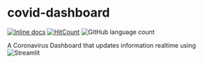 # covid-dashboard

[![Inline docs](http://inch-ci.org/github/Sayar1106/covid-dashboard.svg?branch=master)](http://inch-ci.org/github/Sayar1106/covid-dashboard)
[![HitCount](http://hits.dwyl.com/Sayar1106/covid-dashboard.svg)](http://hits.dwyl.com/Sayar1106/covid-dashboard)
![GitHub language count](https://img.shields.io/github/languages/count/Sayar1106/covid-dashboard)

A Coronavirus Dashboard that updates information realtime using ![Streamlit](https://www.streamlit.io/)
